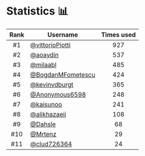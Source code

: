# Statistics 📊

|Rank|Username|Times used|
:--------:|--------|:--------:|
|#1|[@vittorioPiotti](https://github.com/vittorioPiotti)|927|
|#2|[@aoaydin](https://github.com/aoaydin)|537|
|#3|[@milaabl](https://github.com/milaabl)|485|
|#4|[@BogdanMFometescu](https://github.com/BogdanMFometescu)|424|
|#5|[@kevinvdburgt](https://github.com/kevinvdburgt)|365|
|#6|[@Anonymous6598](https://github.com/Anonymous6598)|248|
|#7|[@kaisunoo](https://github.com/kaisunoo)|241|
|#8|[@alikhazaeii](https://github.com/alikhazaeii)|108|
|#9|[@Dahsle](https://github.com/Dahsle)|68|
|#10|[@Mrtenz](https://github.com/Mrtenz)|29|
|#11|[@clud726364](https://github.com/clud726364)|24|
